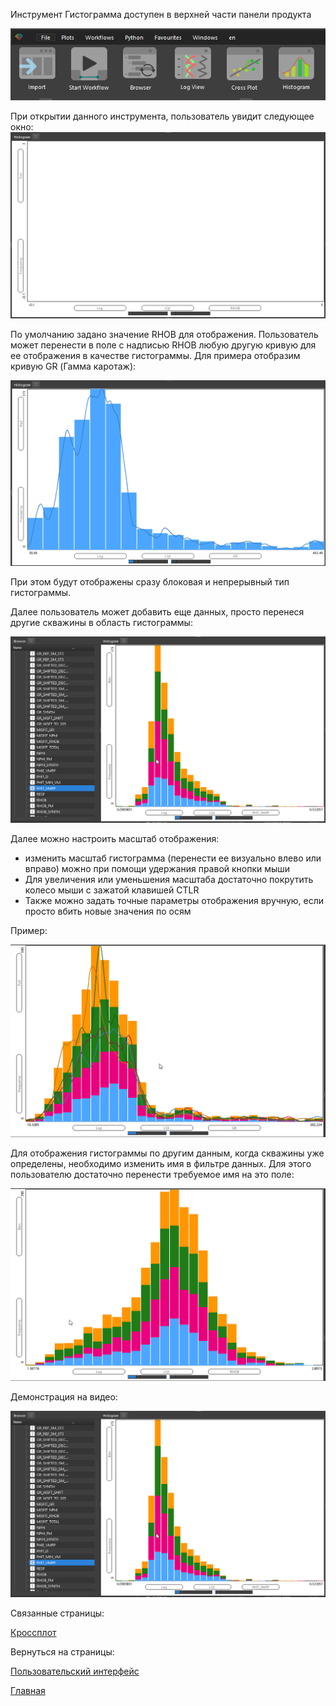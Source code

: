 Инструмент Гистограмма доступен в верхней части панели продукта

![](Пользовательский%20интерфейс/Histogram_basics_imgs/HistogramOnRibbon.png)


При открытии данного инструмента, пользователь увидит следующее окно:
![](Пользовательский%20интерфейс/Histogram_basics_imgs/Histogram_empty1.png)

По умолчанию задано значение RHOB для отображения. Пользователь может перенести в поле с надписью RHOB любую другую кривую для ее отображения в качестве гистограммы. Для примера отобразим кривую GR (Гамма каротаж):

![](Пользовательский%20интерфейс/Histogram_basics_imgs/GammaRaySingleWell.png)

При этом будут отображены сразу блоковая и непрерывный тип гистограммы.

Далее пользователь может добавить еще данных, просто перенеся другие скважины в область гистограммы:

![](Пользовательский%20интерфейс/Histogram_basics_imgs/AddDataToHistogram.gif)

Далее можно настроить масштаб отображения:
+ изменить масштаб гистограмма (перенести ее визуально влево или вправо) можно при помощи удержания правой кнопки мыши
+ Для увеличения или уменьшения масштаба достаточно покрутить колесо мыши с зажатой клавишей CTLR
+ Также можно задать точные параметры отображения вручную, если просто вбить новые значения по осям

Пример:

![](Пользовательский%20интерфейс/Histogram_basics_imgs/ChangeView.gif)


Для отображения гистограммы по другим данным, когда скважины уже определены, необходимо изменить имя в фильтре данных. Для этого пользователю достаточно перенести требуемое имя на это поле:

![](Пользовательский%20интерфейс/Histogram_basics_imgs/ChangeLogs.gif)

Демонстрация на видео:

![](Пользовательский%20интерфейс/Histogram_basics_imgs/AddDataToHistogram.gif)



Связанные страницы:

[Кроссплот](Пользовательский%20интерфейс/Crossplot_basics.md)


Вернуться на страницы:

[Пользовательский интерфейс](Пользовательский%20интерфейс/UsersInterface_main.md)

[Главная](_index.md)